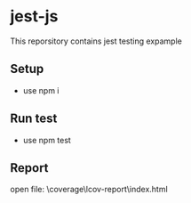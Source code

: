 # jest-js
This reporsitory contains jest testing expample

## Setup

 - use npm i

## Run test

 - use npm test

## Report
  
 open file:  \coverage\lcov-report\index.html

